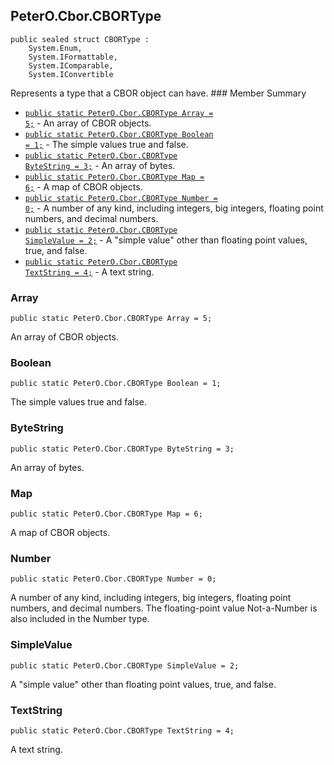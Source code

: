 ## PeterO.Cbor.CBORType

    public sealed struct CBORType :
        System.Enum,
        System.IFormattable,
        System.IComparable,
        System.IConvertible

 Represents a type that a CBOR object can have.  ### Member Summary
* <code>[public static PeterO.Cbor.CBORType Array = 5;](#Array)</code> - An array of CBOR objects.
* <code>[public static PeterO.Cbor.CBORType Boolean = 1;](#Boolean)</code> - The simple values true and false.
* <code>[public static PeterO.Cbor.CBORType ByteString = 3;](#ByteString)</code> - An array of bytes.
* <code>[public static PeterO.Cbor.CBORType Map = 6;](#Map)</code> - A map of CBOR objects.
* <code>[public static PeterO.Cbor.CBORType Number = 0;](#Number)</code> - A number of any kind, including integers, big integers, floating point numbers, and decimal numbers.
* <code>[public static PeterO.Cbor.CBORType SimpleValue = 2;](#SimpleValue)</code> - A "simple value" other than floating point values, true, and false.
* <code>[public static PeterO.Cbor.CBORType TextString = 4;](#TextString)</code> - A text string.

<a id="Array"></a>
### Array

    public static PeterO.Cbor.CBORType Array = 5;

 An array of CBOR objects.  <a id="Boolean"></a>
### Boolean

    public static PeterO.Cbor.CBORType Boolean = 1;

 The simple values true and false.  <a id="ByteString"></a>
### ByteString

    public static PeterO.Cbor.CBORType ByteString = 3;

 An array of bytes.  <a id="Map"></a>
### Map

    public static PeterO.Cbor.CBORType Map = 6;

 A map of CBOR objects.  <a id="Number"></a>
### Number

    public static PeterO.Cbor.CBORType Number = 0;

 A number of any kind, including integers, big integers, floating point numbers, and decimal numbers. The floating-point value Not-a-Number is also included in the Number type.  <a id="SimpleValue"></a>
### SimpleValue

    public static PeterO.Cbor.CBORType SimpleValue = 2;

 A "simple value" other than floating point values, true, and false.  <a id="TextString"></a>
### TextString

    public static PeterO.Cbor.CBORType TextString = 4;

 A text string.
